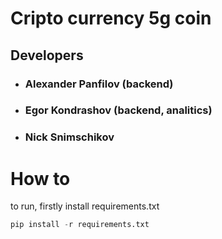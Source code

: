 # Cripto currency 5g coin

## Developers
- ### Alexander Panfilov (backend)
- ### Egor Kondrashov (backend, analitics)
- ### Nick Snimschikov

# How to
to run, firstly install requirements.txt

```python
pip install -r requirements.txt
```
